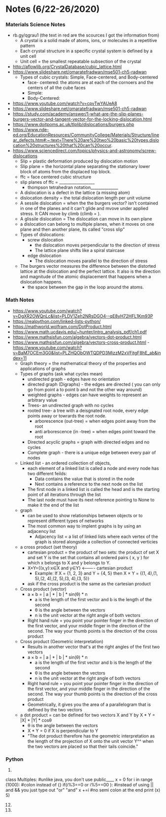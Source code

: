 # Notes (6/22-26/2020)

### Materials Science Notes 
- rb.gy/qgrau1 (the text in red are the scources I got the information from)
    - A crystal is a solid made of atoms, ions, or molecules in a repetitive pattern
    - Each crystal structure in a specific crystal system is defined by a unit cell
    - Unit cell = the smallest repeatable subsection of the crystal 
- http://aflowlib.org/CrystalDatabase/cubic_lattice.html
- https://www.slideshare.net/omaratefradwan/mse501-ch5-radwan
    - Types of cubic crystals: Simple, Face-centered, and Body-centered
        - face- centered: the atoms are at each of the cornoers and the centers of all the cube faces
        - Simple:
        - Body-Centered: 
- https://www.youtube.com/watch?v=cpvTwYAUeA8 
- https://www.slideshare.net/omaratefradwan/mse501-ch5-radwan
- https://study.com/academy/answer/1-what-are-the-slip-planes-burgers-vector-and-tangent-vector-for-the-locking-dislocation.html
- https://www.doitpoms.ac.uk/tlplib/dislocations/burgers.php
- https://www.nde-ed.org/EducationResources/CommunityCollege/Materials/Structure/linear_defects.htm#:~:text=There%20are%20two%20basic%20types,dislocation%20structures%20that%20can%20occur.
- https://www.sciencedirect.com/topics/physics-and-astronomy/screw-dislocations
    - Slip = plastic deformation produced by dislocation motion
    - Slip plane = the horizontal plane separating the stationary lower block of atoms from the displaced top block.
    - ffc = face centered cubic structure
    - slip planes of ffc = __________________
        - thompson tetrahedran notation______________
    - A dislocation is a defect in the lattice (a missing atom)
    - dislocation density = the total dislocation length per unit volume
    - A sessile dislocation = when the the burgers vector? isn't contained in one of the planes and it can't glide and mvove under applied stress. It CAN move by climb (climb = ).
    - A glissile dislocation = The dislocation can move in its own plane
    - a dislocation can belong to multiple planes, when it moves on one plane and then another plane, its called "cross slip"
    - Types of dislocations:
        - screw dislocation
            - the dislocation moves perpendicular to the direction of stress
            - The lattice plane shifts like a spiral staircase 
        - edge dislocation
            - The dislocation moves parallel to the direction of stress
    - The burgers vector measures the difference between the distorted lattice at the dislocation and the perfect lattice. It also is the direction and magnitude of the atomic displacement that happens when a dislocation happens.
        - the space between the gap in the loop around the atoms.
           
### Math Notes
- https://www.youtube.com/watch?v=DgXR2OWQnLc&list=PLDV1Zeh2NRsDGO4--qE8yH72HFL1Km93P
- https://realpython.com/linked-lists-python/
- https://mathworld.wolfram.com/DotProduct.html
- https://www.math.ucdavis.edu/~hunter/intro_analysis_pdf/ch1.pdf
- https://www.mathsisfun.com/algebra/vectors-dot-product.html
- https://www.mathsisfun.com/algebra/vectors-cross-product.html
-https://www.youtube.com/watch?v=BaM7OCEm3G0&list=PLZHQObOWTQDPD3MizzM2xVFitgF8hE_ab&index=11
    - Graph theory = the mathematical theory of the properties and applications of graphs
    - Types of graphs (ask what cycles mean)
        - undirected graph - edges have no orientation
        - directed graph (Digraphs) - the edges are directed ( you can only go from point a to point b and not the other way around)
        - weighted graphs - edges can have weights to represent an arbitrary value
        - Trees- an undirected graph with no cycles
        - rooted tree- a tree with a deisgnated root node, every edge points away or towrards the root node. 
           - arborescence (out-tree) = when edges point away from the root
           - anti arborescence (in -tree) = when edges point toward the root
       - Directed acyclic graphs = graph with directed edges and no cycles
       - Complete graph - there is a unique edge between every pair of nodes
    - Linked list - an ordered collection of objects,
        - each element of a linked list is called a node and every node has two different feilds:
            - Data contains the value that is stored in the node
            - Next contains a reference to the next node on the list
        - The first node in a linked list is called the head and is the starting point of all iterations through the list
        - The last node must have its next reference pointing to None to make it the end of the list
    - graph
        - can be used to show relationships between objects or to represent different types of networks
        - The most common way to implent graphs is by using an adjacency list 
            - Adjacency list = a list of linked lists where each vertex of the graph is stored alongside a collection of connected verticies
    - a cross product (set theory)
        - cartesian product = the product of two sets: the product of set X and set Y is the set that contains all ordered pairs ( x, y ) for which x belongs to X and y belongs to Y.
        - X×Y={(x,y):x∈X and y∈Y} <---- cartesian product
            - Example: If X = {1, 2, 3} and Y = {4, 5} then X × Y = {(1, 4),(1, 5),(2, 4),(2, 5),(3, 4),(3, 5)} 
        - ask if the cross product is the same as the cartesian product
    - Cross product (vector)
        - a × b = | a | * | b | * sin(θ) * n
            - a is the length of the first vector and b is the length of the second
            - θ is the angle between the vectors
            - n is the unit vector at the right angle of both vectors
        - Right hand rule = you point your pointer finger in the direction of the first vector, and your middle finger in the direction of the second. The way your thumb points is the direction of the cross product
    - Cross product (Geometric interpretation)
        - Results in another vector that's at the right angles of the first two vectors
        - a × b = | a | * | b | * sin(θ) * n
            - a is the length of the first vector and b is the length of the second
            - θ is the angle between the vectors
            - n is the unit vector at the right angle of both vectors
        - Right hand rule = you point your pointer finger in the direction of the first vector, and your middle finger in the direction of the second. The way your thumb points is the direction of the cross product
        - Geometrically, it gives you the area of a parallelogram that is defined by the two vectors
    - a dot product = can be defined for two vectors X and Y by X * Y = |X| * |Y| * cosθ
       - θ is the angle between the vectors
       - X * Y = 0 if X is perpendicular to Y
       - "The dot product therefore has the geometric interpretation as the length of the projection of X onto the unit vector Y^^ when the two vectors are placed so that their tails coincide."

### Python
1)
class Multiples: #unlike java, you don't use public____
    x = 0
    for i in range (1000): #colon instead of {}
      if(i%3==0 or i%5==00 ): #instead of using || and && you just type out "or" "and"
        x +=i #no semi colon at the end
    print (x)
5)

12)

13)